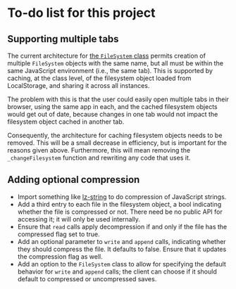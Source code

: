 
# To-do list for this project

## Supporting multiple tabs

The current architecture for [the `FileSystem` class](jsfs.litcoffee)
permits creation of multiple `FileSystem` objects with the same name, but
all must be within the same JavaScript environment (i.e., the same tab).
This is supported by caching, at the class level, of the filesystem object
loaded from LocalStorage, and sharing it across all instances.

The problem with this is that the user could easily open multiple tabs in
their browser, using the same app in each, and the cached filesystem objects
would get out of date, because changes in one tab would not impact the
filesystem object cached in another tab.

Consequently, the architecture for caching filesystem objects needs to be
removed.  This will be a small decrease in efficiency, but is important for
the reasons given above.  Furthermore, this will mean removing the
`_changeFilesystem` function and rewriting any code that uses it.

## Adding optional compression

 * Import something like
   [lz-string](http://pieroxy.net/blog/pages/lz-string/index.html)
   to do compression of JavaScript strings.
 * Add a third entry to each file in the filesystem object, a
   bool indicating whether the file is compressed or not.  There
   need be no public API for accessing it; it will only be used
   internally.
 * Ensure that `read` calls apply decompression if and only if
   the file has the compressed flag set to true.
 * Add an optional parameter to `write` and `append` calls,
   indicating whether they should compress the file.  It defaults
   to false.  Ensure that it updates the compression flag as
   well.
 * Add an option to the `FileSystem` class to allow for
   specifying the default behavior for `write` and `append`
   calls; the client can choose if it should default to
   compressed or uncompressed saves.
